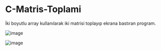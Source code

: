# C-Matris-Toplami
 
İki boyutlu array kullanılarak iki matrisi toplayıp ekrana bastıran program.

![image](https://user-images.githubusercontent.com/101289239/206900342-de2edb5e-b043-4886-b224-c14328628043.png)


![image](https://user-images.githubusercontent.com/101289239/206900349-e62a76aa-ef63-4e82-a86d-778108d6ff16.png)

